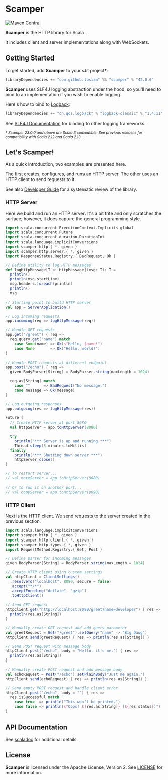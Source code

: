 
# Scamper

[![Maven Central](https://img.shields.io/maven-central/v/com.github.losizm/scamper_3.svg?label=Maven%20Central)](https://central.sonatype.com/search?q=g:com.github.losizm%20a:scamper_3)

**Scamper** is the HTTP library for Scala.

It includes client and server implementations along with WebSockets.

## Getting Started

To get started, add **Scamper** to your sbt project&dagger;:

```scala
libraryDependencies += "com.github.losizm" %% "scamper" % "42.0.0"
```

**Scamper** uses SLF4J logging abstraction under the hood, so you'll need to
bind to an implementation if you wish to enable logging.

Here's how to bind to [Logback](https://logback.qos.ch):

```scala
libraryDependencies += "ch.qos.logback" % "logback-classic" % "1.4.11"
```

See [SLF4J Documentation](https://www.slf4j.org/manual.html#projectDep) for
binding to other logging frameworks.

_<small>&dagger; Scamper 23.0.0 and above are Scala 3 compatible. See previous
releases for compatibility with Scala 2.12 and Scala 2.13.</small>_

## Let's Scamper!

As a quick introduction, two examples are presented here.

The first creates, configures, and runs an HTTP server. The other uses an HTTP
client to send requests to it.

See also [Developer Guide](DeveloperGuide.md) for a systematic review of the
library.

### HTTP Server

Here we build and run an HTTP server. It's a bit trite and only scratches the
surface; however, it does capture the general programming style.

```scala
import scala.concurrent.ExecutionContext.Implicits.global
import scala.concurrent.Future
import scala.concurrent.duration.DurationInt
import scala.language.implicitConversions
import scamper.http.{ *, given }
import scamper.http.server.{ *, given }
import ResponseStatus.Registry.{ BadRequest, Ok }

// Define utility to log HTTP messages
def logHttpMessage[T <: HttpMessage](msg: T): T =
  println()
  println(msg.startLine)
  msg.headers.foreach(println)
  println()
  msg

// Starting point to build HTTP server
val app = ServerApplication()

// Log incoming requests
app.incoming(req => logHttpMessage(req))

// Handle GET requests
app.get("/greet") { req =>
  req.query.get("name") match
    case Some(name) => Ok(s"Hello, $name!")
    case None       => Ok("Hello, world!")
}

// Handle POST requests at different endpoint
app.post("/echo") { req =>
  given BodyParser[String] = BodyParser.string(maxLength = 1024)

  req.as[String] match
    case ""      => BadRequest("No message.")
    case message => Ok(message)
}

// Log outgoing responses
app.outgoing(res => logHttpMessage(res))

Future {
  // Create HTTP server at port 8080
  val httpServer = app.toHttpServer(8080)

  try
    println("*** Server is up and running ***")
    Thread.sleep(5.minutes.toMillis)
  finally
    println("*** Shutting down server ***")
    httpServer.close()
}

// To restart server...
// val moreServer = app.toHttpServer(8080)

// Or to run it on another port...
// val copyServer = app.toHttpServer(9090)
```

### HTTP Client

Next is the HTTP client. We send requests to the server created in the previous
section.

```scala
import scala.language.implicitConversions
import scamper.http.{ *, given }
import scamper.http.client.{ *, given }
import scamper.http.types.{ *, given }
import RequestMethod.Registry.{ Get, Post }

// Define parser for incoming messages
given BodyParser[String] = BodyParser.string(maxLength = 1024)

// Create HTTP client using custom settings
val httpClient = ClientSettings()
  .resolveTo("localhost", 8080, secure = false)
  .accept("*/*")
  .acceptEncoding("deflate", "gzip")
  .toHttpClient()

// Send GET request
httpClient.get("http://localhost:8080/greet?name=developer") { res =>
  println(res.as[String])
}

// Manually create GET request and add query parameter
val greetRequest = Get("/greet").setQuery("name" -> "Big Dawg")
httpClient.send(greetRequest) { res => println(res.as[String]) }

// Send POST request with message body
httpClient.post("/echo", body = "Hello, it's me.") { res =>
  println(res.as[String])
}

// Manually create POST request and add message body
val echoRequest = Post("/echo").setPlainBody("Just me again.")
httpClient.send(echoRequest) { res => println(res.as[String]) }

// Send empty POST request and handle client error
httpClient.post("/echo", body = "") { res =>
  res.isSuccessful match
    case true  => println("This won't be printed.")
    case false => println(s"Oops! ${res.as[String]} (${res.status})")
}
```

## API Documentation

See [scaladoc](https://losizm.github.io/scamper/latest/api/index.html)
for additional details.

## License

**Scamper** is licensed under the Apache License, Version 2. See [LICENSE](LICENSE)
for more information.
